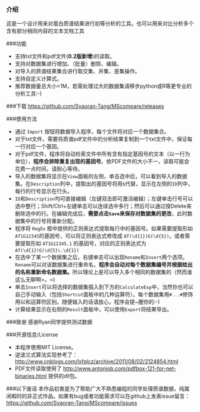 ### 介绍

这是一个设计用来对蛋白质谱结果进行初等分析的工具。也可以用来对比分析多个含有部分相同内容的文本文档工具

###功能
* 支持txt文件和pdf文件(<b>0.2版新增</b>)的读取。
* 支持对数据集进行增加、（批量）删除、编辑。
* 对导入的质谱结果集合进行取交集、并集、差集操作。
* 支持自定义计算式。
* 推荐数据量总大小<1M，若需处理过大的数据集请移步python或R等更专业的分析工具:-)

###下载
https://github.com/Syaoran-Tang/MScompare/releases

###使用方法
* 通过 `Import` 按钮将数据导入程序，每个文件将对应一个数据集合。
 * 对于txt文件，需要将质谱pdf文件中的分析结果复制到一个txt文件中，保证每一行对应一个基因。
 * 对于pdf文件，程序将自动检索文件中所有含有指定基因号的文本（以一行为单位），<b>程序会排除重复出现的基因号</b>。依PDF文件的大小不一，读取可能会花费一点时间，请耐心等待。
* 导入的数据集将显示在`View`面板的左侧，单击选中后，可以看到导入的数据集。在`Description`列中，提取出的基因号将用`$`代替，显示在左侧的`ID`列中，每行的行号显示在行头。
* `ID`和`Description`均可直接编辑（左键双击即可激活编辑）；左键单击行号可以选中整行；Shift/Ctrl+左键单击可以连续选中多行；然后可以通过按Delete来删除选中的行。在编辑完成后，<b>需要点击`Save`来保存对数据集的更改</b>，此时数据集中的行号将重新分配。
* 程序将 `RegEx` 框中提供的正则表达式提取每行中的基因号。如果需要提取形如`AT1G12345`的基因号，可以将正则表达式修改成 `AT(\d{1})G(\d{5})`。或者需要提取形如 `AT1G12345.1` 的基因号，对应的正则表达式为 `AT(\d{1})G(\d{5}\.\d{1})`
* 在选中了某一个数据集之后，右键单击可以出现`Rename`和`Insert`两个选项。`Rename`可以对该数据集进行重命名，<b>程序会自动对每个数据集编号并根据给出的名称重新命名数据集。</b>所以理论上是可以导入多个相同的数据集的（然而谁这么无聊啊=。=)
* 单击`Insert`可以将选择的数据集插入到下方的`CalculateExp`中，当然你也可以自己手动输入（包括`Shortcut`面板中的几种运算符）。每个数据集用`#...#`修饰用以和运算符区别。随便输入的话请放心，程序会提~醒你的:-)
* 计算结果显示在右侧的`Result`面板中，可以使用`Export`将结果导出。

###致谢
感谢Ryan同学提供测试数据

###开源信息/License
* 本程序使用MIT License。
* 逆波兰式算法实现参考了： http://www.cnblogs.com/lxfqlcz/archive/2011/08/02/2124854.html
* PDF文件读取使用了 http://www.antoniob.com/pdfbox-121-for-net-binaries.html 提供的dll包。

###以下废话
本作品初衷是为了帮助广大不熟悉编程的同学处理质谱数据，纯属闲暇时的非正式作品。如果有bug或者功能需求可以在github上发表issue留言：https://github.com/Syaoran-Tang/MScompare/issues
